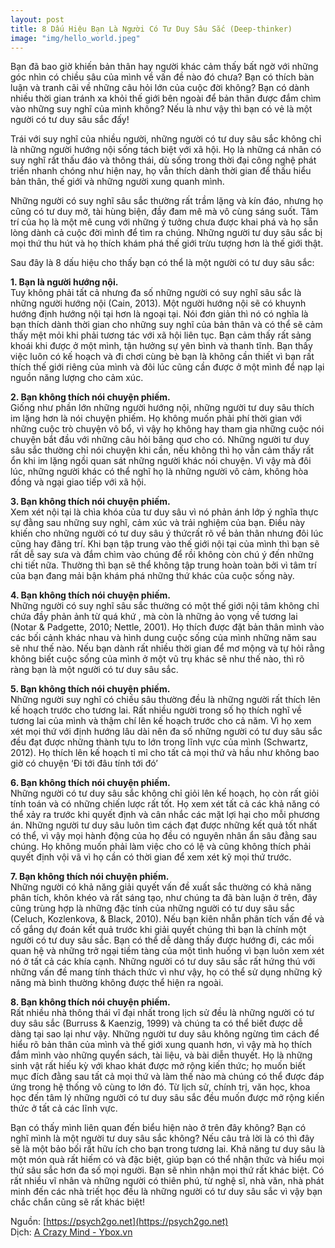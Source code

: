 ```yaml
---
layout: post
title: 8 Dấu Hiệu Bạn Là Người Có Tư Duy Sâu Sắc (Deep-thinker)
image: "img/hello_world.jpeg"
---
```


Bạn đã bao giờ khiến bản thân hay người khác cảm thấy bất ngờ với những góc nhìn có chiều sâu của mình về vấn đề nào đó chưa? Bạn có thích bàn luận và tranh cãi về những câu hỏi lớn của cuộc đời không? Bạn có dành nhiều thời gian tránh xa khỏi thế giới bên ngoài để bản thân được đắm chìm vào những suy nghĩ của mình không? Nếu là như vậy thì bạn có vẻ là một người có tư duy sâu sắc đấy!

Trái với suy nghĩ của nhiều người, những người có tư duy sâu sắc không chỉ là những người hướng nội sống tách biệt với xã hội. Họ là những cá nhân có suy nghĩ rất thấu đáo và thông thái, dù sống trong thời đại công nghệ phát triển nhanh chóng như hiện nay, họ vẫn thích dành thời gian để thấu hiểu bản thân, thế giới và những người xung quanh mình.

Những người có suy nghĩ sâu sắc thường rất trầm lặng và kín đáo, nhưng họ cũng có tư duy mở, tài hùng biện, đầy đam mê mà vô cùng sáng suốt. Tâm trí của họ là một mê cung với những ý tưởng chưa được khai phá và họ sẵn lòng dành cả cuộc đời mình để tìm ra chúng. Những người tư duy sâu sắc bị mọi thứ thu hút và họ thích khám phá thế giới trừu tượng hơn là thế giới thật.

Sau đây là 8 dấu hiệu cho thấy bạn có thể là một người có tư duy sâu sắc:

**1. Bạn là người hướng nội.**  
Tuy không phải tất cả nhưng đa số những người có suy nghĩ sâu sắc là những người hướng nội (Cain, 2013). Một người hướng nội sẽ có khuynh hướng định hướng nội tại hơn là ngoại tại. Nói đơn giản thì nó có nghĩa là bạn thích dành thời gian cho những suy nghĩ của bản thân và có thể sẽ cảm thấy mệt mỏi khi phải tương tác với xã hội liên tục. Bạn cảm thấy rất sảng khoái khi được ở một mình, tận hưởng sự yên bình và thanh tĩnh. Bạn thấy việc luôn có kế hoạch và đi chơi cùng bè bạn là không cần thiết vì bạn rất thích thế giới riêng của mình và đôi lúc cũng cần được ở một mình để nạp lại nguồn năng lượng cho cảm xúc.

**2. Bạn không thích nói chuyện phiếm.**  
Giống như phần lớn những người hướng nội, những người tư duy sâu thích im lặng hơn là nói chuyện phiếm. Họ không muốn phải phí thời gian với những cuộc trò chuyện vô bổ, vì vậy họ không hay tham gia những cuộc nói chuyện bắt đầu với những câu hỏi bâng quơ cho có.  Những người tư duy sâu sắc thường chỉ nói chuyện khi cần, nếu không thì họ vẫn cảm thấy rất ổn khi im lặng ngồi quan sát những người khác nói chuyện. Vì vậy mà đôi lúc, những người khác có thể nghĩ họ là những người vô cảm, không hòa đồng và ngại giao tiếp với xã hội.

**3. Bạn không thích nói chuyện phiếm.**  
Xem xét nội tại là chìa khóa của tư duy sâu vì nó phản ánh lớp  ý nghĩa thực sự đằng sau những suy nghĩ, cảm xúc và trải nghiệm của bạn. Điều này khiến cho những người có tư duy sâu ý thứcrất rõ về bản thân nhưng đôi lúc cũng hay đãng trí. Khi bạn tập trung vào thế giới nội tại của mình thì bạn sẽ rất dễ say sưa và đắm chìm vào chúng để rồi không còn chú ý đến những chi tiết nữa. Thường thì bạn sẽ thể không tập trung hoàn toàn bởi vì tâm trí của bạn đang mải bận khám phá những thứ khác của cuộc sống này.

**4. Bạn không thích nói chuyện phiếm.**  
Những người có suy nghĩ sâu sắc thường có một thế giới nội tâm không chỉ chứa đầy phản ảnh từ quá khứ , mà còn là những ảo vọng về tương lai (Notar & Padgette, 2010; Nettle, 2001). Họ thích được đặt bản thân mình vào các bối cảnh khác nhau và hình dung cuộc sống của mình những năm sau sẽ như thế nào. Nếu bạn dành rất nhiều thời gian để mơ mộng và tự hỏi rằng không biết cuộc sống của mình ở một vũ trụ khác sẽ như thế nào, thì rõ ràng bạn là một người có tư duy sâu sắc.

**5. Bạn không thích nói chuyện phiếm.**  
Những người suy nghĩ có chiều sâu thường đều là những người rất thích lên kế hoạch trước cho tương lai. Rất nhiều người trong số họ thích nghĩ về tương lai của mình và thậm chí lên kế hoạch trước cho cả năm. Vì họ xem xét mọi thứ với định hướng lâu dài nên đa số những người có tư duy sâu sắc đều đạt được những thành tựu to lớn trong lĩnh vực của mình (Schwartz, 2012). Họ thích lên kế hoạch tỉ mỉ cho tất cả mọi thứ và hầu như không bao giờ có chuyện  ‘Đi tới đâu tính tới đó’

**6. Bạn không thích nói chuyện phiếm.**  
Những người có tư duy sâu sắc không chỉ giỏi lên kế hoạch, họ còn rất giỏi tính toán và có những chiến lược rất tốt. Họ xem xét tất cả các khả năng có thể xảy ra trước khi quyết định và cân nhắc các mặt lợi hại cho mỗi phương án. Những người tư duy sâu luôn tìm cách đạt được những kết quả tốt nhất có thể, vì vậy mọi hành động của họ đều có nguyên nhân ẩn sâu đằng sau chúng. Họ không muốn phải làm việc cho có lệ và cũng không thích phải quyết định vội vã vì họ cần có thời gian để xem xét kỹ mọi thứ trước.

**7. Bạn không thích nói chuyện phiếm.**  
Những người có khả năng giải quyết vấn đề xuất sắc thường có khả năng phân tích, khôn khéo và rất sáng tạo, như chúng ta đã bàn luận ở trên, đây cũng trùng hợp là những đặc tính của những người có tư duy sâu sắc (Celuch, Kozlenkova, & Black, 2010). Nếu bạn kiên nhẫn phân tích vấn đề và cố gắng dự đoán kết quả trước khi giải quyết chúng thì bạn là chính một người có tư duy sâu sắc. Bạn có thể dễ dàng thấy được hướng đi, các mối quan hệ và những trở ngại tiềm tàng của một tình huống vì bạn luôn xem xét nó ở tất cả các khía cạnh. Những người có tư duy sâu sắc rất hứng thú với những vấn đề mang tính thách thức vì như vậy, họ có thể sử dụng những kỹ năng mà bình thường không được thể hiện ra ngoài.

**8. Bạn không thích nói chuyện phiếm.**  
Rất nhiều nhà thông thái vĩ đại nhất trong lịch sử đều là những người có tư duy sâu sắc (Burruss & Kaenzig, 1999) và chúng ta có thể biết được dễ dàng tại sao lại như vậy. Những người tư duy sâu không ngừng tìm cách để hiểu rõ bản thân của mình và thế giới xung quanh hơn, vì vậy mà họ thích đắm mình vào những quyển sách, tài liệu, và bài diễn thuyết. Họ là những sinh vật rất hiếu kỳ với khao khát được mở rộng kiến thức; họ muốn biết mục đích đằng sau tất cả mọi thứ và làm thế nào mà chúng có thể được đáp ứng trong hệ thống vô cùng to lớn đó. Từ lịch sử, chính trị, văn học, khoa học đến tâm lý những người có tư duy sâu sắc đều muốn được mở rộng kiến thức ở tất cả các lĩnh vực.

Bạn có thấy mình liên quan đến biểu hiện nào ở trên đây không? Bạn có nghĩ mình là một người tư duy sâu sắc không? Nếu câu trả lời là có thì đây sẽ là một bảo bối rất hữu ích cho bạn trong tương lai. Khả năng tư duy sâu là một món quà rất hiếm có và đặc biệt, giúp bạn có thể nhận thức và hiểu mọi thứ sâu sắc hơn đa số mọi người. Bạn sẽ nhìn nhận mọi thứ rất khác biệt. Có rất nhiều vĩ nhân và những người có thiên phú, từ nghệ sĩ, nhà văn, nhà phát minh đến các nhà triết học đều là những người có tư duy sâu sắc vì vậy bạn chắc chắn cũng sẽ rất khác biệt!

Nguồn: [https://psych2go.net](https://psych2go.net)  
Dịch: [A Crazy Mind - Ybox.vn](https://www.facebook.com/acrazymindVN/)